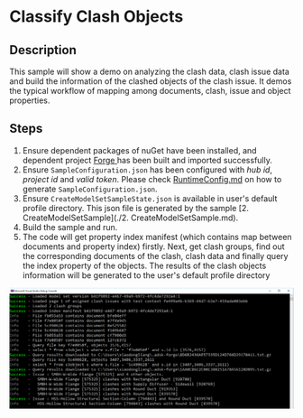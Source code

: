 # Classify Clash Objects

## Description
This sample will show a demo on analyzing the clash data, clash issue data and build the information of the clashed objects of the clash issue. It demos the typical workflow of mapping among documents, clash, issue and object properties. 

## Steps
1. Ensure dependent packages of nuGet have been installed, and dependent project [Forge ](../samples/auxiliary/Forge) has been built and imported successfully. 
2. Ensure ` SampleConfiguration.json ` has been configured with _hub id_, _project id_ and _valid token_. Please check [RuntimeConfig.md](../RuntimeConfig.md) on how to generate ` SampleConfiguration.json `.
3. Ensure ` CreateModelSetSampleState.json ` is available in user's default profile directory. This json file is generated by the sample [2. CreateModelSetSample](./2. CreateModelSetSample.md).
4. Build the sample and run.
5. The code will get property index manifest (which contains map between documents and property index) firstly. Next, get clash groups, find out the corresponding documents of the clash, clash data and finally query the index property of the objects. The results of the clash objects information will be generated to the user's default profile directory  

  <p align="center"><img src="./images/classify.png" width="600"></p>   

